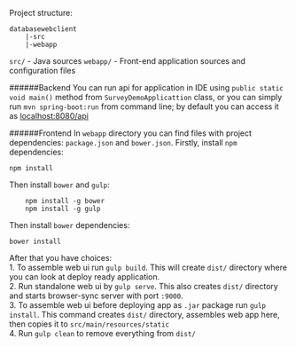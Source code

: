 Project structure:
```
databasewebclient   
	|-src  
	|-webapp  
```
`src/` - Java sources
`webapp/` - Front-end application sources and configuration files

######Backend
You can run api for application in IDE using `public static void main()` method from `SurveyDemoApplicattion` class, or you can simply run `mvn spring-boot:run` from command line;
by default you can access it as <localhost:8080/api>

######Frontend
In `webapp` directory you can find files with project dependencies: `package.json` and `bower.json`.
Firstly, install `npm` dependencies:  
```
npm install
```
Then install `bower` and `gulp`:
```
	npm install -g bower
	npm install -g gulp
```
Then install `bower` dependencies:  
```
bower install
```
After that you have choices:  
	1.  To assemble web ui run `gulp build`. This will create `dist/` directory where you can look at deploy ready application.  
	2.  Run standalone web ui by `gulp serve`. This also creates `dist/` directory and starts browser-sync server with port `:9000`.  
	3.  To assemble web ui before deploying app as `.jar` package run `gulp install`. This command creates `dist/` directory, assembles web app here, then copies it to `src/main/resources/static`  
	4.  Run `gulp clean` to remove everything from `dist/`  